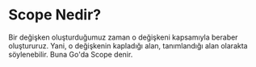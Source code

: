# Scope Nedir?

Bir değişken oluşturduğumuz zaman o değişkeni kapsamıyla beraber oluştururuz. Yani, o değişkenin kapladığı alan, tanımlandığı alan olarakta söylenebilir. Buna Go'da Scope denir.